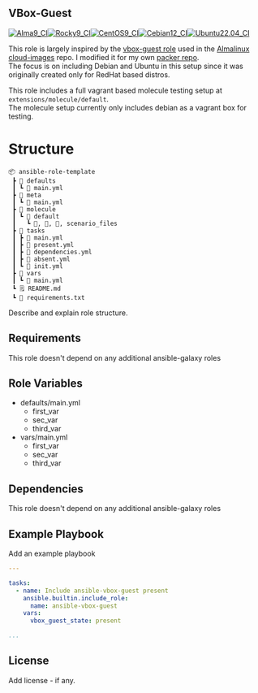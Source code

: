 ## VBox-Guest

[![Alma9_CI](https://github.com/philnewm/ansible-vbox-guest/actions/workflows/alma9-ci.yml/badge.svg)](https://github.com/philnewm/ansible-vbox-guest/actions/workflows/alma9-ci.yml)[![Rocky9_CI](https://github.com/philnewm/ansible-vbox-guest/actions/workflows/rocky9-ci.yml/badge.svg)](https://github.com/philnewm/ansible-vbox-guest/actions/workflows/rocky9-ci.yml)[![CentOS9_CI](https://github.com/philnewm/ansible-vbox-guest/actions/workflows/centos9-ci.yml/badge.svg)](https://github.com/philnewm/ansible-vbox-guest/actions/workflows/centos9-ci.yml)[![Cebian12_CI](https://github.com/philnewm/ansible-vbox-guest/actions/workflows/debian12-ci.yml/badge.svg)](https://github.com/philnewm/ansible-vbox-guest/actions/workflows/debian12-ci.yml)[![Ubuntu22.04_CI](https://github.com/philnewm/ansible-vbox-guest/actions/workflows/ubuntu2204-ci.yml/badge.svg)](https://github.com/philnewm/ansible-vbox-guest/actions/workflows/ubuntu2204-ci.yml)

This role is largely inspired by the [vbox-guest role](https://github.com/ezamriy/ansible-role-vbox_guest) used in the [Almalinux cloud-images](https://github.com/AlmaLinux/cloud-images/) repo.
I modified it for my own [packer repo](https://github.com/philnewm/packer-templates).<br>
The focus is on including Debian and Ubuntu in this setup since it was originally created only for RedHat based distros.



This role includes a full vagrant based molecule testing setup at `extensions/molecule/default`.<br>
The molecule setup currently only includes debian as a vagrant box for testing.

# Structure

```
📦 ansible-role-template
 ┣ 📂 defaults
 ┃ ┗ 📜 main.yml
 ┣ 📂 meta
 ┃ ┗ 📜 main.yml
 ┣ 📂 molecule
 ┃ ┗ 📂 default
 ┃   ┗ 📜, 📜, 📜, scenario_files
 ┣ 📂 tasks
 ┃ ┣ 📜 main.yml
 ┃ ┣ 📜 present.yml
 ┃ ┣ 📜 dependencies.yml
 ┃ ┣ 📜 absent.yml
 ┃ ┗ 📜 init.yml
 ┣ 📂 vars
 ┃ ┗ 📜 main.yml
 ┗ 🗒️ README.md
 ┗ 📓 requirements.txt

```

Describe and explain role structure. 

## Requirements

This role doesn't depend on any additional ansible-galaxy roles

## Role Variables

* defaults/main.yml
  * first_var
  * sec_var
  * third_var
* vars/main.yml
  * first_var
  * sec_var
  * third_var


## Dependencies

This role doesn't depend on any additional ansible-galaxy roles

## Example Playbook

Add an example playbook
```yaml
---

tasks:
  - name: Include ansible-vbox-guest present
    ansible.builtin.include_role:
      name: ansible-vbox-guest
    vars:
      vbox_guest_state: present

...
```
## License

Add license - if any.
